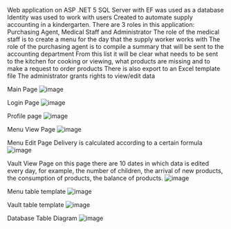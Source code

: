 Web application on ASP .NET 5
SQL Server with EF was used as a database
Identity was used to work with users
Created to automate supply accounting in a kindergarten. There are 3 roles in this application: Purchasing Agent, Medical Staff and Administrator
The role of the medical staff is to create a menu for the day that the supply worker works with
The role of the purchasing agent is to compile a summary that will be sent to the accounting department
From this list it will be clear what needs to be sent to the kitchen for cooking or viewing, what products are missing and to make a request to order products
There is also export to an Excel template file
The administrator grants rights to view/edit data

Main Page
![image](https://github.com/Shpeks/KindergartenManager/assets/96112171/affe6866-9257-4754-90fc-06e8fc17ae18)

Login Page
![image](https://github.com/Shpeks/KindergartenManager/assets/96112171/f3a47958-a99b-4ce4-956b-50f0ea71f004)

Profile page
![image](https://github.com/Shpeks/KindergartenManager/assets/96112171/9eb08939-2e8a-43a2-b972-57a5af7eedb9)

Menu View Page
![image](https://github.com/Shpeks/KindergartenManager/assets/96112171/80b286a5-a8df-4aba-b58f-d1ebe25d7c93)

Menu Edit Page Delivery is calculated according to a certain formula
![image](https://github.com/Shpeks/KindergartenManager/assets/96112171/14db9bf3-585b-4da5-9c84-aaba3680666c)

Vault View Page on this page there are 10 dates in which data is edited every day, for example, the number of children, the arrival of new products, the consumption of products, the balance of products.
![image](https://github.com/Shpeks/KindergartenManager/assets/96112171/360180fa-661f-4bcb-af50-9a63063c3a35)

Menu table template
![image](https://github.com/Shpeks/KindergartenManager/assets/96112171/0a3779b7-2cc8-4338-8ff4-f28eef84d2c6)

Vault table template
![image](https://github.com/Shpeks/KindergartenManager/assets/96112171/21a2f714-b526-4b67-a24d-406f59394b30)

Database Table Diagram
![image](https://github.com/Shpeks/KindergartenManager/assets/96112171/912f4a4e-25a6-4172-9b30-2613d38a2773)
